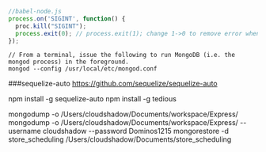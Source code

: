 



```javascript
//babel-node.js
process.on('SIGINT', function() {
  proc.kill("SIGINT");
  process.exit(0); // process.exit(1); change 1->0 to remove error when kill the process
});
```


```
// From a terminal, issue the following to run MongoDB (i.e. the mongod process) in the foreground.
mongod --config /usr/local/etc/mongod.conf
```

###sequelize-auto
https://github.com/sequelize/sequelize-auto

npm install -g sequelize-auto
npm install -g tedious

mongodump -o /Users/cloudshadow/Documents/workspace/Express/
mongodump -o /Users/cloudshadow/Documents/workspace/Express/ --username cloudshadow --password Dominos1215
mongorestore -d store_scheduling /Users/cloudshadow/Documents/store_scheduling